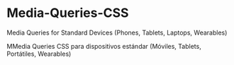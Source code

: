 # Media-Queries-CSS
Media Queries for Standard Devices (Phones, Tablets, Laptops, Wearables)

MMedia Queries CSS para dispositivos estándar (Móviles, Tablets, Portátiles, Wearables)
